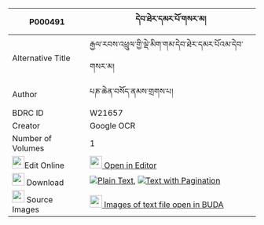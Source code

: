 |P000491|དེབ་ཐེར་དམར་པོ་གསར་མ། 
| --- | --- 
|Alternative Title |རྒྱལ་རབས་འཕྲུལ་གྱི་ལྡེ་མིག་གམ་དེབ་ཐེར་དམར་པོའམ་དེབ་གསར་མ།
|Author| པཎ་ཆེན་བསོད་ནམས་གྲགས་པ།
|BDRC ID | W21657
|Creator | Google OCR
|Number of Volumes| 1
|<img width="25" src="https://img.icons8.com/color/25/000000/edit-property.png">Edit Online| [<img width="25" src="https://avatars.githubusercontent.com/u/45091458?s=200&v=4"> Open in Editor](http://editor.openpecha.org/P000491)
|<img width="25" src="https://img.icons8.com/fluent/48/000000/download-2.png"/>  Download | [![](https://img.icons8.com/color/20/000000/txt.png)Plain Text](https://github.com/Openpecha/P000491/releases/download/v1/debter_marpo_sarma_plain_P000491.zip), [![](https://img.icons8.com/color/20/000000/txt.png)Text with Pagination](https://github.com/Openpecha/P000491/releases/download/v1/debter_marpo_sarma_pages_P000491.zip)
|<img width="25" src="https://img.icons8.com/plasticine/100/000000/pictures-folder.png"/>  Source Images | [<img width="25" src="https://library.bdrc.io/icons/BUDA-small.svg"> Images of text file open in BUDA](https://library.bdrc.io/show/bdr:W21657)